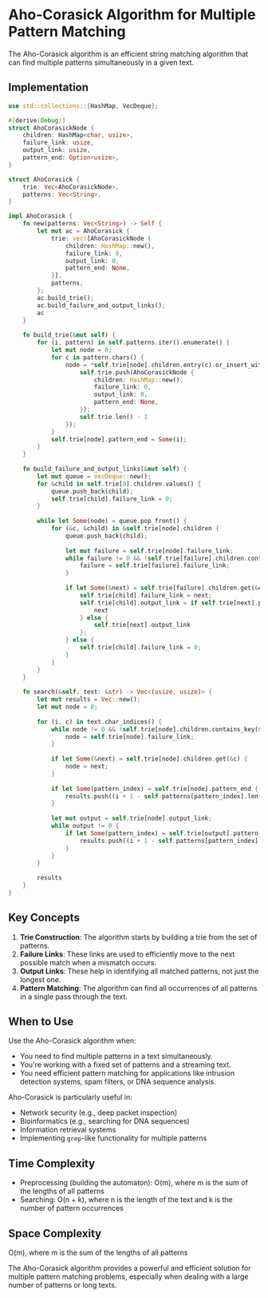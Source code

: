 # Aho-Corasick Algorithm for Multiple Pattern Matching

The Aho-Corasick algorithm is an efficient string matching algorithm that can find multiple patterns simultaneously in a given text.

## Implementation

```rust
use std::collections::{HashMap, VecDeque};

#[derive(Debug)]
struct AhoCorasickNode {
    children: HashMap<char, usize>,
    failure_link: usize,
    output_link: usize,
    pattern_end: Option<usize>,
}

struct AhoCorasick {
    trie: Vec<AhoCorasickNode>,
    patterns: Vec<String>,
}

impl AhoCorasick {
    fn new(patterns: Vec<String>) -> Self {
        let mut ac = AhoCorasick {
            trie: vec![AhoCorasickNode {
                children: HashMap::new(),
                failure_link: 0,
                output_link: 0,
                pattern_end: None,
            }],
            patterns,
        };
        ac.build_trie();
        ac.build_failure_and_output_links();
        ac
    }
    
    fn build_trie(&mut self) {
        for (i, pattern) in self.patterns.iter().enumerate() {
            let mut node = 0;
            for c in pattern.chars() {
                node = *self.trie[node].children.entry(c).or_insert_with(|| {
                    self.trie.push(AhoCorasickNode {
                        children: HashMap::new(),
                        failure_link: 0,
                        output_link: 0,
                        pattern_end: None,
                    });
                    self.trie.len() - 1
                });
            }
            self.trie[node].pattern_end = Some(i);
        }
    }
    
    fn build_failure_and_output_links(&mut self) {
        let mut queue = VecDeque::new();
        for &child in self.trie[0].children.values() {
            queue.push_back(child);
            self.trie[child].failure_link = 0;
        }
        
        while let Some(node) = queue.pop_front() {
            for (&c, &child) in &self.trie[node].children {
                queue.push_back(child);
                
                let mut failure = self.trie[node].failure_link;
                while failure != 0 && !self.trie[failure].children.contains_key(&c) {
                    failure = self.trie[failure].failure_link;
                }
                
                if let Some(&next) = self.trie[failure].children.get(&c) {
                    self.trie[child].failure_link = next;
                    self.trie[child].output_link = if self.trie[next].pattern_end.is_some() {
                        next
                    } else {
                        self.trie[next].output_link
                    };
                } else {
                    self.trie[child].failure_link = 0;
                }
            }
        }
    }
    
    fn search(&self, text: &str) -> Vec<(usize, usize)> {
        let mut results = Vec::new();
        let mut node = 0;
        
        for (i, c) in text.char_indices() {
            while node != 0 && !self.trie[node].children.contains_key(&c) {
                node = self.trie[node].failure_link;
            }
            
            if let Some(&next) = self.trie[node].children.get(&c) {
                node = next;
            }
            
            if let Some(pattern_index) = self.trie[node].pattern_end {
                results.push((i + 1 - self.patterns[pattern_index].len(), pattern_index));
            }
            
            let mut output = self.trie[node].output_link;
            while output != 0 {
                if let Some(pattern_index) = self.trie[output].pattern_end {
                    results.push((i + 1 - self.patterns[pattern_index].len(), pattern_index));
                }
            }
        }
        
        results
    }
}
```

## Key Concepts

1. **Trie Construction**: The algorithm starts by building a trie from the set of patterns.
2. **Failure Links**: These links are used to efficiently move to the next possible match when a mismatch occurs.
3. **Output Links**: These help in identifying all matched patterns, not just the longest one.
4. **Pattern Matching**: The algorithm can find all occurrences of all patterns in a single pass through the text.

## When to Use

Use the Aho-Corasick algorithm when:

- You need to find multiple patterns in a text simultaneously.
- You're working with a fixed set of patterns and a streaming text.
- You need efficient pattern matching for applications like intrusion detection systems, spam filters, or DNA sequence analysis.

Aho-Corasick is particularly useful in:

- Network security (e.g., deep packet inspection)
- Bioinformatics (e.g., searching for DNA sequences)
- Information retrieval systems
- Implementing `grep`-like functionality for multiple patterns

## Time Complexity

- Preprocessing (building the automaton): O(m), where m is the sum of the lengths of all patterns
- Searching: O(n + k), where n is the length of the text and k is the number of pattern occurrences

## Space Complexity

O(m), where m is the sum of the lengths of all patterns

The Aho-Corasick algorithm provides a powerful and efficient solution for multiple pattern matching problems, especially when dealing with a large number of patterns or long texts.
